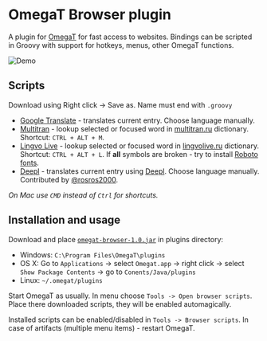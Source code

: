 # OmegaT Browser plugin

A plugin for [OmegaT](http://omegat.org) for fast access to websites. Bindings can be scripted in Groovy with support for hotkeys, menus, other OmegaT functions.

![Demo](https://github.com/yoursdearboy/omegat-browser/raw/master/demo.gif)

## Scripts

Download using Right click -> Save as. Name must end with `.groovy`

* [Google Translate](https://raw.githubusercontent.com/yoursdearboy/omegat-browser/v1.1/scripts/google_translate.groovy) - translates current entry. Choose language manually.
* [Multitran](https://raw.githubusercontent.com/yoursdearboy/omegat-browser/v1.1/scripts/multitran.groovy) - lookup selected or focused word in [multitran.ru](multitran.ru) dictionary. Shortcut: `CTRL + ALT + M`.
* [Lingvo Live](https://raw.githubusercontent.com/yoursdearboy/omegat-browser/v1.1/scripts/lingvolive.groovy) - lookup selected or focused word in [lingvolive.ru](lingvolive.ru) dictionary. Shortcut: `CTRL + ALT + L`. If **all** symbols are broken - try to install [Roboto fonts](https://storage.googleapis.com/material-design/publish/material_v_10/assets/0B0J8hsRkk91LRjU4U1NSeXdjd1U/RobotoTTF.zip).
* [Deepl](https://raw.githubusercontent.com/yoursdearboy/omegat-browser/v1.1/scripts/lingvolive.groovy) - translates current entry using [Deepl](https://deepl.com). Choose language manually. Contributed by [@rosros2000](https://github.com/rosros2000).

*On Mac use `CMD` instead of `Ctrl` for shortcuts.*

## Installation and usage

Download and place [`omegat-browser-1.0.jar`](https://github.com/yoursdearboy/omegat-browser/releases/download/v1.0/omegat-browser-1.0.jar) in plugins directory:

* Windows: `C:\Program Files\OmegaT\plugins`
* OS X: Go to `Applications` -> select `Omegat.app` -> right click -> select `Show Package Contents` -> go to `Conents/Java/plugins`
* Linux: `~/.omegat/plugins`

Start OmegaT as usually. In menu choose `Tools -> Open browser scripts`. Place there downloaded scripts, they will be enabled automagically.

Installed scripts can be enabled/disabled in `Tools -> Browser scripts`. In case of artifacts (multiple menu items) - restart OmegaT.
